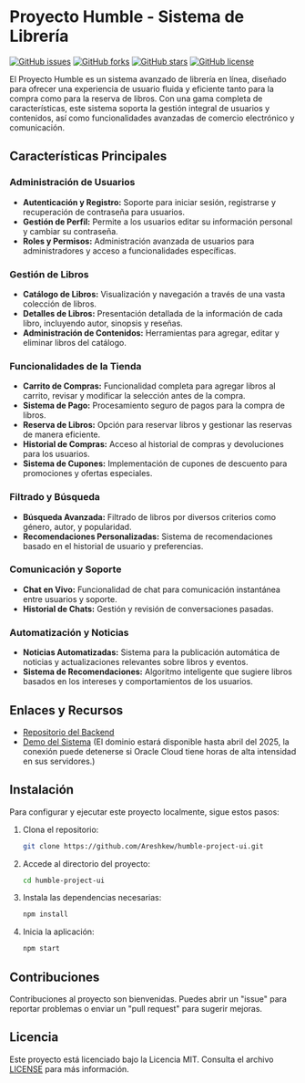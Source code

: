 # Proyecto Humble - Sistema de Librería

[![GitHub issues](https://img.shields.io/github/issues/Areshkew/humble-project)](https://github.com/Areshkew/humble-project/issues)
[![GitHub forks](https://img.shields.io/github/forks/Areshkew/humble-project)](https://github.com/Areshkew/humble-project/network)
[![GitHub stars](https://img.shields.io/github/stars/Areshkew/humble-project)](https://github.com/Areshkew/humble-project/stargazers)
[![GitHub license](https://img.shields.io/github/license/Areshkew/humble-project)](https://github.com/Areshkew/humble-project/blob/main/LICENSE)

El Proyecto Humble es un sistema avanzado de librería en línea, diseñado para ofrecer una experiencia de usuario fluida y eficiente tanto para la compra como para la reserva de libros. Con una gama completa de características, este sistema soporta la gestión integral de usuarios y contenidos, así como funcionalidades avanzadas de comercio electrónico y comunicación.

## Características Principales

### Administración de Usuarios

- **Autenticación y Registro:** Soporte para iniciar sesión, registrarse y recuperación de contraseña para usuarios.
- **Gestión de Perfil:** Permite a los usuarios editar su información personal y cambiar su contraseña.
- **Roles y Permisos:** Administración avanzada de usuarios para administradores y acceso a funcionalidades específicas.

### Gestión de Libros

- **Catálogo de Libros:** Visualización y navegación a través de una vasta colección de libros.
- **Detalles de Libros:** Presentación detallada de la información de cada libro, incluyendo autor, sinopsis y reseñas.
- **Administración de Contenidos:** Herramientas para agregar, editar y eliminar libros del catálogo.

### Funcionalidades de la Tienda

- **Carrito de Compras:** Funcionalidad completa para agregar libros al carrito, revisar y modificar la selección antes de la compra.
- **Sistema de Pago:** Procesamiento seguro de pagos para la compra de libros.
- **Reserva de Libros:** Opción para reservar libros y gestionar las reservas de manera eficiente.
- **Historial de Compras:** Acceso al historial de compras y devoluciones para los usuarios.
- **Sistema de Cupones:** Implementación de cupones de descuento para promociones y ofertas especiales.

### Filtrado y Búsqueda

- **Búsqueda Avanzada:** Filtrado de libros por diversos criterios como género, autor, y popularidad.
- **Recomendaciones Personalizadas:** Sistema de recomendaciones basado en el historial de usuario y preferencias.

### Comunicación y Soporte

- **Chat en Vivo:** Funcionalidad de chat para comunicación instantánea entre usuarios y soporte.
- **Historial de Chats:** Gestión y revisión de conversaciones pasadas.

### Automatización y Noticias

- **Noticias Automatizadas:** Sistema para la publicación automática de noticias y actualizaciones relevantes sobre libros y eventos.
- **Sistema de Recomendaciones:** Algoritmo inteligente que sugiere libros basados en los intereses y comportamientos de los usuarios.

## Enlaces y Recursos

- [Repositorio del Backend](https://github.com/Areshkew/humble-project)
- [Demo del Sistema](http://libhub.live/) (El dominio estará disponible hasta abril del 2025, la conexión puede detenerse si Oracle Cloud tiene horas de alta intensidad en sus servidores.)

## Instalación

Para configurar y ejecutar este proyecto localmente, sigue estos pasos:

1. Clona el repositorio:
   ```bash
   git clone https://github.com/Areshkew/humble-project-ui.git
   ```

2. Accede al directorio del proyecto:
   ```bash
   cd humble-project-ui
   ```

3. Instala las dependencias necesarias:
   ```bash
   npm install
   ```

4. Inicia la aplicación:
   ```bash
   npm start
   ```

## Contribuciones

Contribuciones al proyecto son bienvenidas. Puedes abrir un "issue" para reportar problemas o enviar un "pull request" para sugerir mejoras.

## Licencia

Este proyecto está licenciado bajo la Licencia MIT. Consulta el archivo [LICENSE](LICENSE) para más información.
